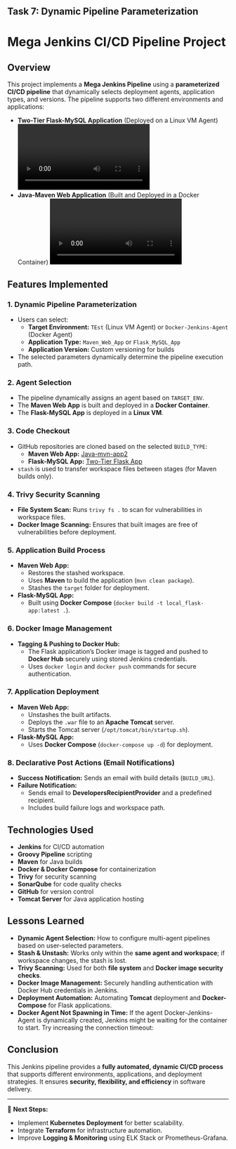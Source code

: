 ## Task 7: Dynamic Pipeline Parameterization


# Mega Jenkins CI/CD Pipeline Project

## Overview
This project implements a **Mega Jenkins Pipeline** using a **parameterized CI/CD pipeline** that dynamically selects deployment agents, application types, and versions. The pipeline supports two different environments and applications:

- **Two-Tier Flask-MySQL Application** (Deployed on a Linux VM Agent)
![ DEMO CLIP [Download the video to watch]](https://github.com/ChandruKR/90DaysOfDevOps/blob/Jenkins/TASK_7/Parameter_based_project_TwotierAPP.mp4)
- **Java-Maven Web Application** (Built and Deployed in a Docker Container)
![ DEMO CLIP [Download the video to watch]](https://github.com/ChandruKR/90DaysOfDevOps/blob/Jenkins/TASK_7/Parameter_based_Porject_MVN_DOCKER_AGENT.mp4)

## Features Implemented

### 1. **Dynamic Pipeline Parameterization**
- Users can select:
  - **Target Environment:** `TEst` (Linux VM Agent) or `Docker-Jenkins-Agent` (Docker Agent)
  - **Application Type:** `Maven_Web_App` or `Flask_MySQL_App`
  - **Application Version:** Custom versioning for builds
- The selected parameters dynamically determine the pipeline execution path.

### 2. **Agent Selection**
- The pipeline dynamically assigns an agent based on `TARGET_ENV`.
- The **Maven Web App** is built and deployed in a **Docker Container**.
- The **Flask-MySQL App** is deployed in a **Linux VM**.

### 3. **Code Checkout**
- GitHub repositories are cloned based on the selected `BUILD_TYPE`:
  - **Maven Web App:** [Java-mvn-app2](https://github.com/ChandruKR/Java-mvn-app2.git)
  - **Flask-MySQL App:** [Two-Tier Flask App](https://github.com/ChandruKR/two-tier-flask-app.git)
- `stash` is used to transfer workspace files between stages (for Maven builds only).

### 4. **Trivy Security Scanning**
- **File System Scan:** Runs `trivy fs .` to scan for vulnerabilities in workspace files.
- **Docker Image Scanning:** Ensures that built images are free of vulnerabilities before deployment.

### 5. **Application Build Process**
- **Maven Web App:**
  - Restores the stashed workspace.
  - Uses **Maven** to build the application (`mvn clean package`).
  - Stashes the `target` folder for deployment.
- **Flask-MySQL App:**
  - Built using **Docker Compose** (`docker build -t local_flask-app:latest .`).

### 6. **Docker Image Management**
- **Tagging & Pushing to Docker Hub:**
  - The Flask application’s Docker image is tagged and pushed to **Docker Hub** securely using stored Jenkins credentials.
  - Uses `docker login` and `docker push` commands for secure authentication.

### 7. **Application Deployment**
- **Maven Web App:**
  - Unstashes the built artifacts.
  - Deploys the `.war` file to an **Apache Tomcat** server.
  - Starts the Tomcat server (`/opt/tomcat/bin/startup.sh`).
- **Flask-MySQL App:**
  - Uses **Docker Compose** (`docker-compose up -d`) for deployment.

### 8. **Declarative Post Actions (Email Notifications)**
- **Success Notification:** Sends an email with build details (`BUILD_URL`).
- **Failure Notification:**
  - Sends email to **DevelopersRecipientProvider** and a predefined recipient.
  - Includes build failure logs and workspace path.

## Technologies Used
- **Jenkins** for CI/CD automation
- **Groovy Pipeline** scripting
- **Maven** for Java builds
- **Docker & Docker Compose** for containerization
- **Trivy** for security scanning
- **SonarQube** for code quality checks
- **GitHub** for version control
- **Tomcat Server** for Java application hosting

## Lessons Learned
- **Dynamic Agent Selection:** How to configure multi-agent pipelines based on user-selected parameters.
- **Stash & Unstash:** Works only within the **same agent and workspace**; if workspace changes, the stash is lost.
- **Trivy Scanning:** Used for both **file system** and **Docker image security checks**.
- **Docker Image Management:** Securely handling authentication with Docker Hub credentials in Jenkins.
- **Deployment Automation:** Automating **Tomcat** deployment and **Docker-Compose** for Flask applications.
- **Docker Agent Not Spawning in Time:**
If the agent Docker-Jenkins-Agent is dynamically created, Jenkins might be waiting for the container to start. Try increasing the connection timeout:

## Conclusion
This Jenkins pipeline provides a **fully automated, dynamic CI/CD process** that supports different environments, applications, and deployment strategies. It ensures **security, flexibility, and efficiency** in software delivery.

---
🚀 **Next Steps:**
- Implement **Kubernetes Deployment** for better scalability.
- Integrate **Terraform** for infrastructure automation.
- Improve **Logging & Monitoring** using ELK Stack or Prometheus-Grafana.

